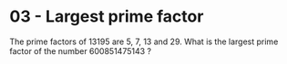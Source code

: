 # 03 - Largest prime factor

The prime factors of 13195 are 5, 7, 13 and 29.
What is the largest prime factor of the number 600851475143 ?